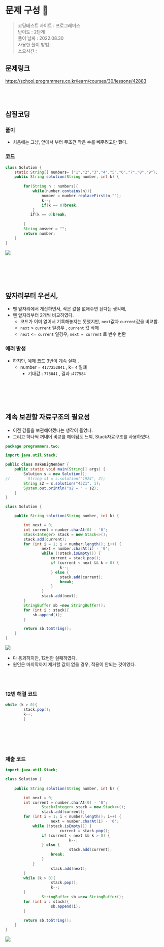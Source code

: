 
# 문제 구성 📖
> 코딩테스트 사이트 : 프로그래머스  
> 난이도 : 2단계    
> 풀이 날짜 : 2022.08.30  
> 사용한 풀이 방법 :    
> 소요시간 :
## 문제링크
https://school.programmers.co.kr/learn/courses/30/lessons/42883
<br></br>
<br></br>


## 삽질코딩
### 풀이
 - 처음에는 그냥, 앞에서 부터 무조건 작은 수를 빼주려고만 했다.

### 코드
```java
class Solution {
    static String[] numbers= {"1","2","3","4","5","6","7","8","9"};
    public String solution(String number, int k) {
        
        for(String n : numbers){
            while(number.contains(n)){
                number = number.replaceFirst(n,"");
                k--;
                if(k == 0)break;
            }
           if(k == 0)break;
            
        }
        String answer = "";
        return number;
    }
}
```
<img src="https://user-images.githubusercontent.com/104331549/187363165-eb81718e-5059-4fcf-aaee-47d82537ae16.png">

<br></br>
<br></br>

## 앞자리부터 우선시, 
- 맨 앞자리에서 계산하면서, 작은 값을 없애주면 된다는 생각에, 
- 맨 앞자리부터 2개씩 비교하였다. 
  - 코드가 이미 없어서 기록해놓지는 못했지만, `next`값과 `current`값을 비교함.
  - `next` > `current` 일경우 , `current` 값 삭제
  - `next` <= `current` 일경우, `next = current` 로 변수 변환
### 에러 발생
- 하지만, 예제 코드 3번이 계속 실패..
  - number = `4177252841` , k= `4` 일떄 
    - 기대값 : `775841`   , 결과 :`477584`

<br></br>
<br></br>

## 계속 보관할 자료구조의 필요성 
- 이전 값들을 보관해야겠다는 생각이 들었다. 
- 그리고 하나씩 꺼내어 비교를 해야됨도 느껴, Stack자료구조를 사용하였다.

```java
package programmers.two;

import java.util.Stack;

public class makeBigNember {
    public static void main(String[] args) {
        Solution s = new Solution();
//        String s1 = s.solution("1924", 2);
        String s2 = s.solution("4321", 1);
        System.out.println("s2 = " + s2);
    }
}

class Solution {

    public String solution(String number, int k) {

        int next = 0;
        int current = number.charAt(0) - '0';
        Stack<Integer> stack = new Stack<>();
        stack.add(current);
        for (int i = 1; i < number.length(); i++) {
                next = number.charAt(i) - '0';
                while (!stack.isEmpty()) {
                    current = stack.pop();
                    if (current < next && k > 0) {
                        k--;
                    } else {
                        stack.add(current);
                        break;
                    }
                }
                stack.add(next);
        }
        StringBuffer sb =new StringBuffer();
        for (int i : stack){
            sb.append(i);
        }

        return sb.toString();
    }
}
```

<img src="https://user-images.githubusercontent.com/104331549/187364877-ff736e52-dc5d-4934-bca5-678d00608abb.png">

- 다 통과하지만, 12번만 실패하였다. 
- 원인은 마지막까지 제거할 값이 없을 경우, 적용이 안되는 것이였다.

<br></br>

### 12번 해결 코드 
```java
while (k > 0){
        stack.pop();
        k--;
        }
```

<br></br>
<br></br>

### 제출 코드

```java
import java.util.Stack;

class Solution {
    
    public String solution(String number, int k) {

        int next = 0;
        int current = number.charAt(0) - '0';
                Stack<Integer> stack = new Stack<>();
                stack.add(current);
        for (int i = 1; i < number.length(); i++) {
                    next = number.charAt(i) - '0';
            while (!stack.isEmpty()) {
                        current = stack.pop();
                if (current < next && k > 0) {
                            k--;
                } else {
                            stack.add(current);
                    break;
                }
            }
                    stack.add(next);
        }
        while (k > 0){
                    stack.pop();
                    k--;
        }
                StringBuffer sb =new StringBuffer();
        for (int i : stack){
                    sb.append(i);
        }

        return sb.toString();
    }
}
```

<img src="https://user-images.githubusercontent.com/104331549/187364890-f3810dc7-6a02-4edf-bda3-7a1329077762.png">
